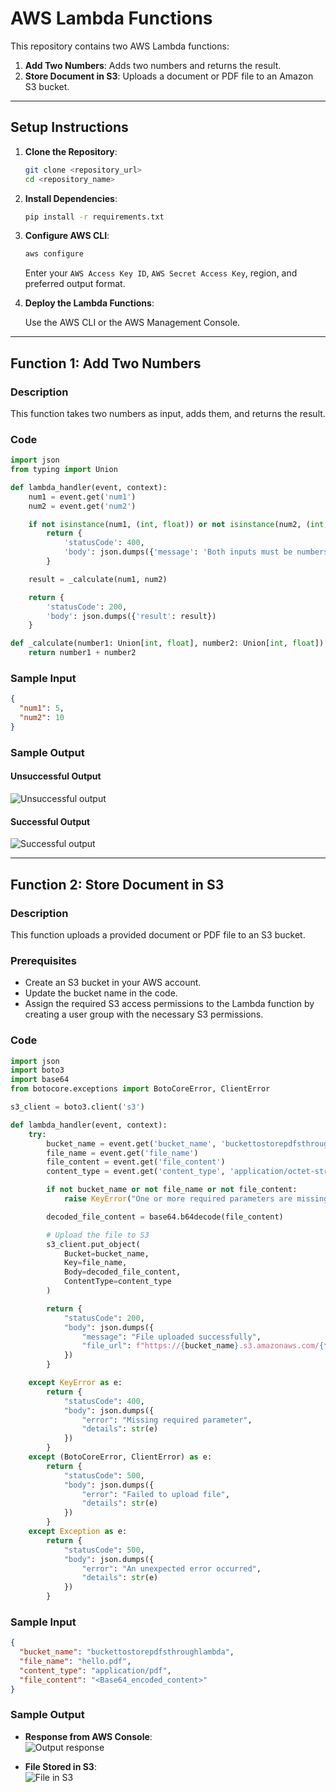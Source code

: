 # AWS Lambda Functions

This repository contains two AWS Lambda functions:

1. **Add Two Numbers**: Adds two numbers and returns the result.
2. **Store Document in S3**: Uploads a document or PDF file to an Amazon S3 bucket.

---

## Setup Instructions

1. **Clone the Repository**:

   ```bash
   git clone <repository_url>
   cd <repository_name>
   ```

2. **Install Dependencies**:

   ```bash
   pip install -r requirements.txt
   ```

3. **Configure AWS CLI**:

   ```bash
   aws configure
   ```

   Enter your `AWS Access Key ID`, `AWS Secret Access Key`, region, and preferred output format.

4. **Deploy the Lambda Functions**:

   Use the AWS CLI or the AWS Management Console.

---

## Function 1: Add Two Numbers

### Description

This function takes two numbers as input, adds them, and returns the result.

### Code

```python
import json
from typing import Union

def lambda_handler(event, context):
    num1 = event.get('num1')
    num2 = event.get('num2')

    if not isinstance(num1, (int, float)) or not isinstance(num2, (int, float)):
        return {
            'statusCode': 400,
            'body': json.dumps({'message': 'Both inputs must be numbers.'})
        }

    result = _calculate(num1, num2)

    return {
        'statusCode': 200,
        'body': json.dumps({'result': result})
    }

def _calculate(number1: Union[int, float], number2: Union[int, float]) -> Union[int, float]:
    return number1 + number2
```

### Sample Input

```json
{
  "num1": 5,
  "num2": 10
}
```

### Sample Output

#### Unsuccessful Output

![Unsuccessful output](media/task1_output.png)

#### Successful Output

![Successful output](media/task1_output2.png)

---

## Function 2: Store Document in S3

### Description

This function uploads a provided document or PDF file to an S3 bucket.

### Prerequisites

- Create an S3 bucket in your AWS account.
- Update the bucket name in the code.
- Assign the required S3 access permissions to the Lambda function by creating a user group with the necessary S3 permissions.

### Code

```python
import json
import boto3
import base64
from botocore.exceptions import BotoCoreError, ClientError

s3_client = boto3.client('s3')

def lambda_handler(event, context):
    try:
        bucket_name = event.get('bucket_name', 'buckettostorepdfsthroughlambda')
        file_name = event.get('file_name')
        file_content = event.get('file_content')
        content_type = event.get('content_type', 'application/octet-stream')

        if not bucket_name or not file_name or not file_content:
            raise KeyError("One or more required parameters are missing: 'bucket_name', 'file_name', 'file_content'.")

        decoded_file_content = base64.b64decode(file_content)

        # Upload the file to S3
        s3_client.put_object(
            Bucket=bucket_name,
            Key=file_name,
            Body=decoded_file_content,
            ContentType=content_type
        )

        return {
            "statusCode": 200,
            "body": json.dumps({
                "message": "File uploaded successfully",
                "file_url": f"https://{bucket_name}.s3.amazonaws.com/{file_name}"
            })
        }

    except KeyError as e:
        return {
            "statusCode": 400,
            "body": json.dumps({
                "error": "Missing required parameter",
                "details": str(e)
            })
        }
    except (BotoCoreError, ClientError) as e:
        return {
            "statusCode": 500,
            "body": json.dumps({
                "error": "Failed to upload file",
                "details": str(e)
            })
        }
    except Exception as e:
        return {
            "statusCode": 500,
            "body": json.dumps({
                "error": "An unexpected error occurred",
                "details": str(e)
            })
        }
```

### Sample Input

```json
{
  "bucket_name": "buckettostorepdfsthroughlambda",
  "file_name": "hello.pdf",
  "content_type": "application/pdf",
  "file_content": "<Base64_encoded_content>"
}
```

### Sample Output

- **Response from AWS Console**:  
  ![Output response](media/task2_outpu.png)

- **File Stored in S3**:  
  ![File in S3](media/task2_s3.png)
